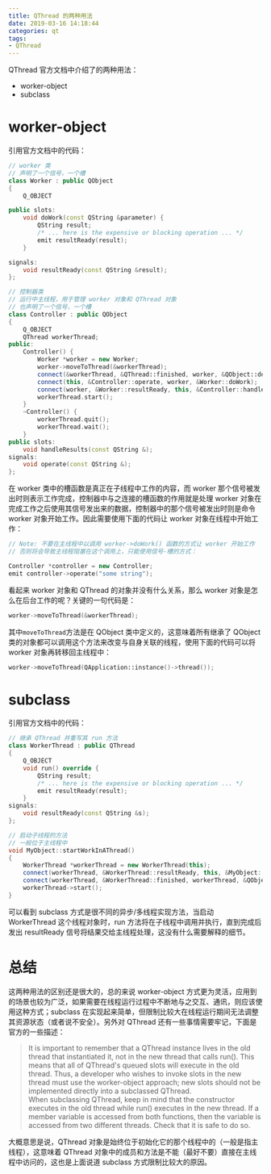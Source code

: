 ```yaml
---
title: QThread 的两种用法
date: 2019-03-16 14:18:44
categories: qt
tags:
- QThread
---
```


QThread 官方文档中介绍了的两种用法：

- worker-object
- subclass

# worker-object

引用官方文档中的代码：

``` c++
// worker 类
// 声明了一个信号，一个槽
class Worker : public QObject
{
    Q_OBJECT

public slots:
    void doWork(const QString &parameter) {
        QString result;
        /* ... here is the expensive or blocking operation ... */
        emit resultReady(result);
    }

signals:
    void resultReady(const QString &result);
};

// 控制器类
// 运行中主线程，用于管理 worker 对象和 QThread 对象
// 也声明了一个信号，一个槽
class Controller : public QObject
{
    Q_OBJECT
    QThread workerThread;
public:
    Controller() {
        Worker *worker = new Worker;
        worker->moveToThread(&workerThread);
        connect(&workerThread, &QThread::finished, worker, &QObject::deleteLater);
        connect(this, &Controller::operate, worker, &Worker::doWork);
        connect(worker, &Worker::resultReady, this, &Controller::handleResults);
        workerThread.start();
    }
    ~Controller() {
        workerThread.quit();
        workerThread.wait();
    }
public slots:
    void handleResults(const QString &);
signals:
    void operate(const QString &);
};
```

在 worker 类中的槽函数是真正在子线程中工作的内容，而 worker 那个信号被发出时则表示工作完成，控制器中与之连接的槽函数的作用就是处理 worker 对象在完成工作之后使用其信号发出来的数据，控制器中的那个信号被发出时则是命令 worker 对象开始工作。因此需要使用下面的代码让 worker 对象在线程中开始工作：

``` c++
// Note: 不要在主线程中以调用 worker->doWork() 函数的方式让 worker 开始工作
// 否则将会导致主线程阻塞在这个调用上，只能使用信号-槽的方式：

Controller *controller = new Controller;
emit controller->operate("some string");
```

看起来 worker 对象和 QThread 的对象并没有什么关系，那么 worker 对象是怎么在后台工作的呢？关键的一句代码是：

``` c++
worker->moveToThread(&workerThread);
```

其中`moveToThread`方法是在 QObject 类中定义的，这意味着所有继承了 QObject 类的对象都可以调用这个方法来改变与自身关联的线程，使用下面的代码可以将 worker 对象再转移回主线程中：

``` c++
worker->moveToThread(QApplication::instance()->thread());
```

# subclass

引用官方文档中的代码：

``` c++
// 继承 QThread 并重写其 run 方法
class WorkerThread : public QThread
{
    Q_OBJECT
    void run() override {
        QString result;
        /* ... here is the expensive or blocking operation ... */
        emit resultReady(result);
    }
signals:
    void resultReady(const QString &s);
};

// 启动子线程的方法
// 一般位于主线程中
void MyObject::startWorkInAThread()
{
    WorkerThread *workerThread = new WorkerThread(this);
    connect(workerThread, &WorkerThread::resultReady, this, &MyObject::handleResults);
    connect(workerThread, &WorkerThread::finished, workerThread, &QObject::deleteLater);
    workerThread->start();
}
```

可以看到 subclass 方式是很不同的异步/多线程实现方法，当启动 WorkerThread 这个线程对象时，run 方法将在子线程中调用并执行，直到完成后发出 resultReady 信号将结果交给主线程处理，这没有什么需要解释的细节。

# 总结

这两种用法的区别还是很大的，总的来说 worker-object 方式更为灵活，应用到的场景也较为广泛，如果需要在线程运行过程中不断地与之交互、通讯，则应该使用这种方式；subclass 在实现起来简单，但限制比较大在线程运行期间无法调整其资源状态（或者说不安全）。另外对 QThread 还有一些事情需要牢记，下面是官方的一些描述：

> It is important to remember that a QThread instance lives in the old thread that instantiated it, not in the new thread that calls run(). This means that all of QThread's queued slots will execute in the old thread. Thus, a developer who wishes to invoke slots in the new thread must use the worker-object approach; new slots should not be implemented directly into a subclassed QThread.\
> When subclassing QThread, keep in mind that the constructor executes in the old thread while run() executes in the new thread. If a member variable is accessed from both functions, then the variable is accessed from two different threads. Check that it is safe to do so.

大概意思是说，QThread 对象是始终位于初始化它的那个线程中的（一般是指主线程），这意味着 QThread 对象中的成员和方法是不能（最好不要）直接在主线程中访问的，这也是上面说道 subclass 方式限制比较大的原因。
